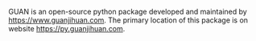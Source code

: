 GUAN is an open-source python package developed and maintained by https://www.guanjihuan.com. The primary location of this package is on website https://py.guanjihuan.com.
